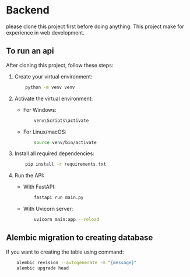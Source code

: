 # Backend

please clone this project first before doing anything. This project make for experience in web development.

## To run an api

After cloning this project, follow these steps:

1. Create your virtual environment:

   ```bash
       python -m venv venv
   ```

2. Activate the virtual environment:

   - For Windows:

     ```bash
         venv\Scripts\activate
     ```

   - For Linux/macOS:

     ```bash
         source venv/bin/activate
     ```

3. Install all required dependencies:

   ```bash
       pip install -r requirements.txt
   ```

4. Run the API:

   - With FastAPI:

     ```bash
         fastapi run main.py
     ```

   - With Uvicorn server:

     ```bash
         uvicorn main:app --reload
     ```

## Alembic migration to creating database

If you want to creating the table using command:

```bash
    alembic revision --autogenerate -m "{message}"
    alembic upgrade head
```
